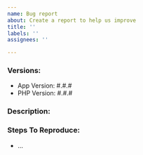 ```yaml
---
name: Bug report
about: Create a report to help us improve
title: ''
labels: ''
assignees: ''

---
```


### Versions:
- App Version: #.#.#
- PHP Version: #.#.#

### Description:

<!--
Please describe in detail the nature of the bug, code samples, etc.

The more, the better.
-->

### Steps To Reproduce:

- …
